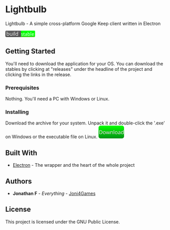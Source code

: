 # Lightbulb
Lightbulb - A simple cross-platform Google Keep client written in Electron

![alt tag](https://github.com/Joni4Games/Lightbulb/blob/master/resources/nbuild-stable.png)
## Getting Started

You'll need to download the application for your OS.
You can download the stables by clicking at "releases" under the headline of the project and clicking the links in the release.

### Prerequisites

Nothing. You'll need a PC with Windows or Linux.


### Installing

Download the archive for your system. Unpack it and double-click the '.exe' on Windows or the executable file on Linux.
[![alt tag](https://github.com/Joni4Games/Lightbulb/blob/master/resources/Download-Button.png)](https://github.com/Joni4Games/Lightbulb/releases/tag/v0.5-alpha)

## Built With

* [Electron](https://electron.atom.io/) - The wrapper and the heart of the whole project


## Authors

* **Jonathan F** - *Everything* - [Joni4Games](https://github.com/Joni4Games)

## License

This project is licensed under the GNU Public License.
